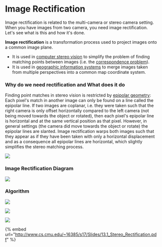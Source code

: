 # Image Rectification

Image rectification is related to the multi-camera or stereo camera setting. When you have images from two camera, you need image rectification. Let's see what is this and how it's done.&#x20;

**Image rectification** is a transformation process used to project images onto a common image plane.

* It is used in [computer stereo vision](https://en.wikipedia.org/wiki/Computer\_stereo\_vision) to simplify the problem of finding matching points between images (i.e. the [correspondence problem](https://en.wikipedia.org/wiki/Correspondence\_problem)).
* It is used in [geographic information systems](https://en.wikipedia.org/wiki/Geographic\_information\_system) to merge images taken from multiple perspectives into a common map coordinate system.

### Why do we need rectification and What does it do

Finding point matches in stereo vision is restricted by [epipolar geometry](https://en.wikipedia.org/wiki/Epipolar\_geometry): Each pixel's match in another image can only be found on a line called the epipolar line. If two images are coplanar, i.e. they were taken such that the right camera is only offset horizontally compared to the left camera (not being moved towards the object or rotated), then each pixel's epipolar line is horizontal and at the same vertical position as that pixel. However, in general settings (the camera did move towards the object or rotate) the epipolar lines are slanted. Image rectification warps both images such that they appear as if they have been taken with only a horizontal displacement and as a consequence all epipolar lines are horizontal, which slightly simplifies the stereo matching process.

![](<../../.gitbook/assets/image (4).png>)

### Image Rectification Diagram

![](<../../.gitbook/assets/image (148).png>)

### Algorithm

![](<../../.gitbook/assets/image (47).png>)

![](<../../.gitbook/assets/image (145).png>)

![](<../../.gitbook/assets/image (82).png>)

{% embed url="http://www.cs.cmu.edu/~16385/s17/Slides/13.1_Stereo_Rectification.pdf" %}

